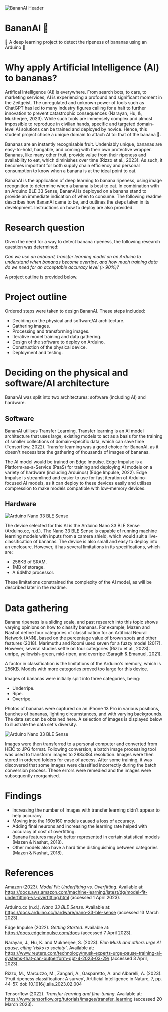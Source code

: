 
![BananAI Header](https://github.com/jackshiels/bananai/blob/main/GitImages/bananai_header_git_small.jpg?raw=true)

# BananAI 🍌
🤖 A deep learning project to detect the ripeness of bananas using an Arduino 🤖

# Why apply Artificial Intelligence (AI) to bananas?
Artifical Intelligence (AI) is everywhere. From search bots, to cars, to marketing services, AI is experiencing a profound and significant moment in the Zeitgeist. The unregulated and unknown power of tools such as ChatGPT has led to many industry figures calling for a halt to further innovation to prevent catastrophic consequences (Narayan, Hu, &, Mukherjee, 2023). While such tools are immensely complex and almost impossible to reproduce in civilian hands, specific and targeted domain-level AI solutions can be trained and deployed by novice. Hence, this student project chose a unique domain to attach AI to: that of the banana 🍌.

Bananas are an instantly recognisable fruit. Undeniably unique, bananas are easy-to-hold, hangable, and coming with their own protective wrapper. Bananas, like many other fruit, provide value from their ripeness and availability to eat, which diminishes over time (Rizzo et al., 2023). As such, it becomes important for both supply chain efficiency and personal consumption to know when a banana is at the ideal point to eat.

BananAI is the application of deep learning to banana ripeness, using image recognition to determine when a banana is best to eat. In combination with an Arduino BLE 33 Sense, BananAI is deployed on a banana stand to provide an immediate indication of when to consume. The following readme describes how BananAI came to be, and outlines the steps taken in its development. Instructions on how to deploy are also provided.

# Research question
Given the need for a way to detect banana ripeness, the following research question was determined:

*Can we use an onboard, transfer learning model on an Arduino to understand when bananas become overripe, and how much training data do we need for an acceptable accuracy level (> 90%)?*

A project outline is provided below.

# Project outline
Ordered steps were taken to design BananAI. These steps included:

* Deciding on the physical and software/AI architecture.
* Gathering images.
* Processing and transforming images.
* Iterative model training and data gathering.
* Design of the software to deploy on Arduino.
* Construction of the physical device.
* Deployment and testing.

# Deciding on the physical and software/AI architecture
BananAI was split into two architectures: software (including AI) and hardware.

## Software
BananAI utilises Transfer Learning. Transfer learning is an AI model architecture that uses large, existing models to act as a basis for the training of smaller collections of domain-specific data, which can save time (Tensorflow, 2022). Transfer learning was a good choice for BananAI, as it doesn't necessitate the gathering of thousands of images of bananas.

The AI model would be trained on Edge Impulse. Edge Impulse is a Platform-as-a-Service (PaaS) for training and deploying AI models on a variety of hardware (including Arduinos) (Edge Impulse, 2022). Edge Impulse is streamlined and easier to use for fast iteration of Arduino-focused AI models, as it can deploy to these devices easily and utilises compression to make models compatible with low-memory devices.

## Hardware
![Arduino Nano 33 BLE Sense](https://github.com/jackshiels/bananai/blob/main/GitImages/nano.jpg?raw=true)

The device selected for this AI is the Arduino Nano 33 BLE Sense (Arduino.cc, n.d.). The Nano 33 BLE Sense is capable of running machine learning models with inputs from a camera shield, which would suit a live-classification of bananas. The device is also small and easy to deploy into an enclosure. However, it has several limitations in its specifications, which are:

* 256KB of SRAM.
* 1MB of storage.
* A 64Mhz processor.

These limitations constrained the complexity of the AI model, as will be described later in the readme.

# Data gathering
Banana ripeness is a sliding scale, and past research into this topic shows varying opinions on how to classify bananas. For example, Mazen and Nashat define four categories of classification for an Artificial Neural Network (ANN), based on the percentage value of brown spots and other features (2018). Marimuthu and Roomi used seven for a fuzzy model (2017). However, several studies settle on four categories (Rizzo et al., 2023): unripe, yellowish-green, mid-ripen, and overripe (Saragih & Emanuel, 2021).

A factor in classification is the limitations of the Arduino's memory, which is 256KB. Models with more categories proved too large for this device.

Images of bananas were initially split into three categories, being:

* Underripe.
* Ripe.
* Overripe.

Photos of bananas were captured on an iPhone 13 Pro in various positions, bunches of bananas, lighting circumstances, and with varying backgrounds. The data set can be obtained here. A selection of images is displayed below to illustrate the data set's diversity. 

![Arduino Nano 33 BLE Sense](https://github.com/jackshiels/bananai/blob/main/GitImages/banana_images_sample.jpg?raw=true)

Images were then transferred to a personal computer and converted from HEIC to JPG format. Following conversion, a batch image processing tool was used to transform images to 288x384 resolution. Images were then stored in ordered folders for ease of access. After some training, it was discovered that some images were classified incorrectly during the batch conversion process. These errors were remedied and the images were subsequently reorganised.

# Findings
* Increasing the number of images with transfer learning didn't appear to help accuracy.
* Moving into the 160x160 models caused a loss of accuracy.
* Adding final neurons and increasing the learning rate helped with accuracy at cost of overfitting.
* Banana features may be better represented in certain statistical models (Mazen & Nashat, 2018).
* Other models also have a hard time distinguishing between categories (Mazen & Nashat, 2018).

# References
Amazon (2023). *Model Fit: Underfitting vs. Overfitting*. Available at: https://docs.aws.amazon.com/machine-learning/latest/dg/model-fit-underfitting-vs-overfitting.html (accessed 1 April 2023).

Arduino.cc (n.d.). *Nano 33 BLE Sense*. Available at: https://docs.arduino.cc/hardware/nano-33-ble-sense (accessed 13 March 2023).

Edge Impulse (2022). *Getting Started*. Available at: https://docs.edgeimpulse.com/docs (accessed 7 April 2023).

Narayan, J., Hu, K. and Mukherjee, S. (2023). *Elon Musk and others urge AI pause, citing 'risks to society'*. Available at: https://www.reuters.com/technology/musk-experts-urge-pause-training-ai-systems-that-can-outperform-gpt-4-2023-03-29/ (accessed 3 April, 2023).

Rizzo, M., Marcuzzo, M., Zangari, A., Gasparetto, A. and Albarelli, A. (2023). ‘Fruit ripeness classification: A survey’, Artificial Intelligence in Nature, 7, pp. 44-57. doi: 10.1016/j.aiia.2023.02.004

Tensorflow (2022). *Transfer learning and fine-tuning*. Available at: 
https://www.tensorflow.org/tutorials/images/transfer_learning (accessed 20 March 2023).
